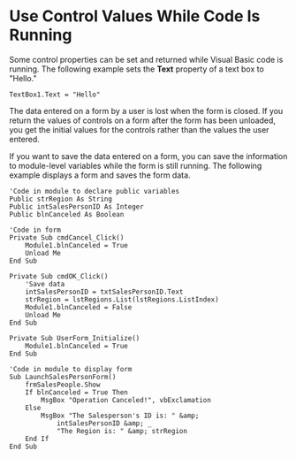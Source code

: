 
# Use Control Values While Code Is Running

Some control properties can be set and returned while Visual Basic code is running. The following example sets the  **Text** property of a text box to "Hello."


```
TextBox1.Text = "Hello"
```


The data entered on a form by a user is lost when the form is closed. If you return the values of controls on a form after the form has been unloaded, you get the initial values for the controls rather than the values the user entered.

If you want to save the data entered on a form, you can save the information to module-level variables while the form is still running. The following example displays a form and saves the form data.



```
'Code in module to declare public variables
Public strRegion As String
Public intSalesPersonID As Integer
Public blnCanceled As Boolean

'Code in form
Private Sub cmdCancel_Click()
    Module1.blnCanceled = True
    Unload Me
End Sub

Private Sub cmdOK_Click()
    'Save data
    intSalesPersonID = txtSalesPersonID.Text
    strRegion = lstRegions.List(lstRegions.ListIndex)
    Module1.blnCanceled = False
    Unload Me
End Sub

Private Sub UserForm_Initialize()
    Module1.blnCanceled = True
End Sub

'Code in module to display form
Sub LaunchSalesPersonForm()
    frmSalesPeople.Show
    If blnCanceled = True Then
        MsgBox "Operation Canceled!", vbExclamation
    Else
        MsgBox "The Salesperson's ID is: " &amp;
            intSalesPersonID &amp; _
            "The Region is: " &amp; strRegion
    End If
End Sub
```

